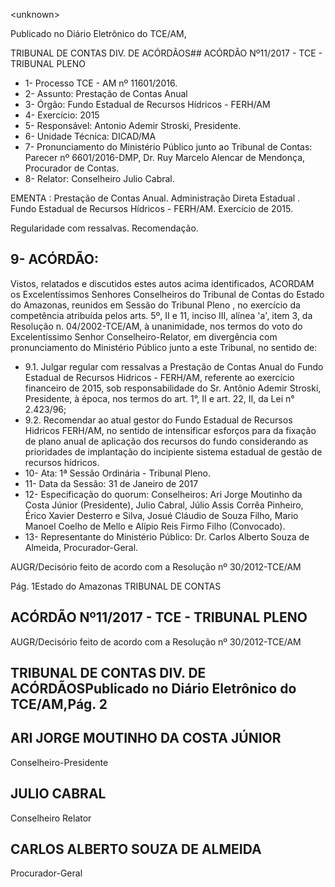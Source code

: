 &lt;unknown&gt;

Publicado  no  Diário Eletrônico do TCE/AM,

TRIBUNAL DE CONTAS DIV. DE  ACÓRDÃOS## ACÓRDÃO Nº11/2017 - TCE - TRIBUNAL PLENO

- 1- Processo TCE - AM nº 11601/2016.
- 2- Assunto: Prestação de Contas Anual
- 3- Órgão: Fundo Estadual de Recursos Hídricos - FERH/AM
- 4- Exercício: 2015
- 5- Responsável: Antonio Ademir Stroski, Presidente.
- 6- Unidade Técnica: DICAD/MA
- 7- Pronunciamento  do Ministério  Público  junto  ao Tribunal  de Contas: Parecer  nº 6601/2016-DMP, Dr. Ruy Marcelo Alencar de Mendonça, Procurador de Contas.
- 8- Relator: Conselheiro Julio Cabral.

EMENTA : Prestação de Contas Anual. Administração Direta Estadual . Fundo Estadual de Recursos Hídricos - FERH/AM. Exercício de 2015.

Regularidade com ressalvas. Recomendação.

## 9- ACÓRDÃO:

Vistos, relatados e discutidos estes autos acima identificados, ACORDAM os Excelentíssimos Senhores Conselheiros do Tribunal de Contas do Estado do Amazonas, reunidos em Sessão do Tribunal Pleno , no exercício da competência atribuída pelos arts. 5º, II e 11, inciso III, alínea 'a', item 3, da Resolução n. 04/2002-TCE/AM, à unanimidade, nos termos do voto do Excelentíssimo Senhor Conselheiro-Relator, em divergência com pronunciamento do Ministério Público junto a este Tribunal, no sentido de:

- 9.1. Julgar regular com ressalvas a Prestação de Contas Anual do Fundo Estadual  de  Recursos  Hidricos  -  FERH/AM,  referente  ao  exercício financeiro de 2015, sob responsabilidade do Sr. Antônio Ademir Stroski, Presidente,  à  época,  nos  termos  do  art.  1°,  II  e  art.  22,  II,  da  Lei  n° 2.423/96;
- 9.2. Recomendar ao atual gestor do Fundo Estadual de Recursos Hidricos FERH/AM, no sentido de intensificar esforços para da fixação de plano anual de aplicação dos recursos do fundo considerando as prioridades de implantação do incipiente sistema estadual de gestão de  recursos hídricos.
- 10-  Ata: 1ª Sessão Ordinária - Tribunal Pleno.
- 11-  Data da Sessão: 31 de Janeiro de 2017
- 12-  Especificação  do  quorum: Conselheiros: Ari Jorge  Moutinho  da  Costa  Júnior (Presidente), Julio Cabral,  Júlio Assis Corrêa Pinheiro, Érico Xavier  Desterro e Silva, Josué Cláudio de Souza Filho, Mario Manoel Coelho de Mello e Alípio Reis Firmo Filho (Convocado).
- 13-  Representante  do  Ministério  Público: Dr. Carlos  Alberto  Souza  de Almeida, Procurador-Geral.

AUGR/Decisório feito de acordo com a Resolução nº 30/2012-TCE/AM

Pág. 1Estado do Amazonas TRIBUNAL DE CONTAS

## ACÓRDÃO Nº11/2017 - TCE - TRIBUNAL PLENO

AUGR/Decisório feito de acordo com a Resolução nº 30/2012-TCE/AM

## TRIBUNAL DE CONTAS DIV. DE  ACÓRDÃOSPublicado  no  Diário Eletrônico do TCE/AM,Pág. 2

## ARI JORGE MOUTINHO DA COSTA JÚNIOR

Conselheiro-Presidente

## JULIO CABRAL

Conselheiro Relator

## CARLOS ALBERTO SOUZA DE ALMEIDA

Procurador-Geral